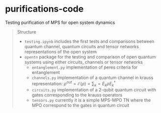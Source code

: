 # purifications-code
Testing purification of MPS for open system dynamics 

> Structure
> * `testing.ipynb` includes the first tests and comparisons between quantum channel, quantum circuits and tensor networks representations of the open system
> * `opentn` package for the testing and comparison of open quantum systems using either circuits, channels or tensor networks
>   - `entanglement.py` implementation of peres criteria for entanglement
>   - `channels.py`  implementation of a quantum channel in krauss representation: $\rho^{out} = \mathcal{E}(\rho) = \sum_k = E_k \rho E^\dagger_k$
>   - `circuits.py`  implementation of a 2-qubit quantum circuit with gates corresponding to the krauss operators 
>   - `tensors.py` currently it is a simple MPS-MPO TN where the MPO correspond to the gates in quantum circuit
